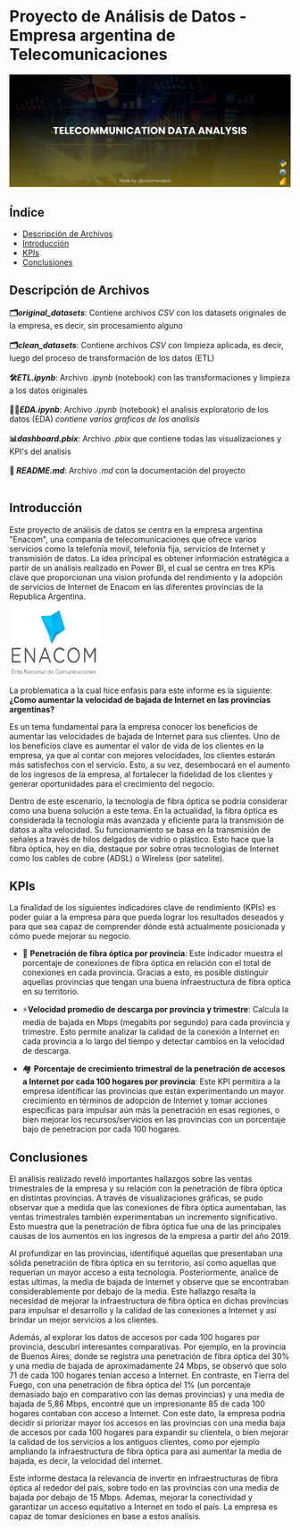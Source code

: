 # Proyecto de Análisis de Datos - Empresa argentina de Telecomunicaciones

![Foto de portada](img/cover.png)

## Índice
- [Descripción de Archivos](#descripción-de-archivos)
- [Introducción](#introducción)
- [KPIs](#kpis)
- [Conclusiones](#conclusiones)


## Descripción de Archivos

<summary><strong>🗂️<em>original_datasets</em></strong>: Contiene archivos <em>CSV</em> con los datasets originales de la empresa, es decir, sin procesamiento alguno</summary>

<br>

<summary><strong>🗂️<em>clean_datasets</em></strong>: Contiene archivos <em>CSV</em> con limpieza aplicada, es decir, luego del proceso de transformación de los datos (ETL)</summary>

<br>

<summary><strong>🛠️<em>ETL.ipynb</em></strong>: Archivo <em>.ipynb</em> (notebook) con las transformaciones y limpieza a los datos originales</summary>

<br>

<summary><strong>🕵️‍♂️<em>EDA.ipynb</em></strong>: Archivo <em>.ipynb</em> (notebook) el analisis exploratorio de los datos (EDA) <em>contiene varios graficos de los analisis</em></summary>

<br>

<summary><strong>📊<em>dashboard.pbix</em></strong>: Archivo <em>.pbix</em> que contiene todas las visualizaciones y KPI's del analisis</em></summary>

<br>

<summary><strong>📗<em> README.md</em></strong>: Archivo <em>.md</em> con la documentación del proyecto</summary>

<br>

## Introducción

Este proyecto de análisis de datos se centra en la empresa argentina "Enacom", una compania de telecomunicaciones que ofrece varios servicios como la telefonía movil, telefonía fija, servicios de Internet y transmisión de datos. La idea principal es obtener información estratégica a partir de un análisis realizado en Power BI, el cual se centra en tres KPIs clave que proporcionan una vision profunda del rendimiento y la adopción de servicios de Internet de Enacom en las diferentes provincias de la Republica Argentina.

<img src='img/Logo_enacom.png' height=120 width=160>

<br>

La problematica a la cual hice enfasis para este informe es la siguiente: **¿Como aumentar la velocidad de bajada de Internet en las provincias argentinas?** 

Es un tema fundamental para la empresa conocer los beneficios de aumentar las velocidades de bajada de Internet para sus clientes. Uno de los beneficios clave es aumentar el valor de vida de los clientes en la empresa, ya que al contar con mejores velocidades, los clientes estarán más satisfechos con el servicio. Esto, a su vez, desembocará en el aumento de los ingresos de la empresa, al fortalecer la fidelidad de los clientes y generar oportunidades para el crecimiento del negocio.

Dentro de este escenario, la tecnología de fibra óptica se podria considerar como una buena solución a este tema. En la actualidad, la fibra óptica es considerada la tecnología más avanzada y eficiente para la transmisión de datos a alta velocidad. Su funcionamiento se basa en la transmisión de señales a través de hilos delgados de vidrio o plástico. Esto hace que la fibra óptica, hoy en dia, destaque por sobre otras tecnologias de Internet como los cables de cobre (ADSL) o Wireless (por satelite).


## KPIs

La finalidad de los siguientes indicadores clave de rendimiento (KPIs) es poder guiar a la empresa para que pueda lograr los resultados deseados y para que sea capaz de comprender dónde está actualmente posicionada y cómo puede mejorar su negocio.

   - 🔌 **Penetración de fibra óptica por provincia**: Este indicador muestra el porcentaje de conexiones de fibra óptica en relación con el total de conexiones en cada provincia. Gracias a esto, es posible distinguir aquellas provincias que tengan una buena infraestructura de fibra optica en su territorio.
   
   - ⚡**Velocidad promedio de descarga por provincia y trimestre**: Calcula la media de bajada en Mbps (megabits por segundo) para cada provincia y trimestre. Esto permite analizar la calidad de la conexión a Internet en cada provincia a lo largo del tiempo y detectar cambios en la velocidad de descarga.
   
   - 🏘️ **Porcentaje de crecimiento trimestral de la penetración de accesos a Internet por cada 100 hogares por provincia**: Este KPI permitira a la empresa identificar las provincias que están experimentando un mayor crecimiento en términos de adopción de Internet y tomar acciones específicas para impulsar aún más la penetración en esas regiones, o bien mejorar los recursos/servicios en las provincias con un porcentaje bajo de penetracion por cada 100 hogares.


## Conclusiones

El análisis realizado reveló importantes hallazgos sobre las ventas trimestrales de la empresa y su relación con la penetración de fibra óptica en distintas provincias. A través de visualizaciones gráficas, se pudo observar que a medida que las conexiones de fibra óptica aumentaban, las ventas trimestrales también experimentaban un incremento significativo. Esto muestra que la penetración de fibra óptica fue una de las principales causas de los aumentos en los ingresos de la empresa a partir del año 2019.

Al profundizar en las provincias, identifiqué aquellas que presentaban una sólida penetración de fibra óptica en su territorio, así como aquellas que requerían un mayor acceso a esta tecnología. Posteriormente, analice de estas ultimas, la media de bajada de Internet y observe que se encontraban considerablemente por debajo de la media. Este hallazgo resalta la necesidad de mejorar la infraestructura de fibra óptica en dichas provincias para impulsar el desarrollo y la calidad de las conexiones a Internet y asi brindar un mejor servicios a los clientes.

Además, al explorar los datos de accesos por cada 100 hogares por provincia, descubrí interesantes comparativas. Por ejemplo, en la provincia de Buenos Aires, donde se registra una penetración de fibra óptica del 30% y una media de bajada de aproximadamente 24 Mbps, se observó que solo 71 de cada 100 hogares tenían acceso a Internet. En contraste, en Tierra del Fuego, con una penetración de fibra óptica del 1% (un porcentaje demasiado bajo en comparativo con las demas provincias) y una media de bajada de 5,86 Mbps, encontré que un impresionante 85 de cada 100 hogares contaban con acceso a Internet. Con este dato, la empresa podria decidir si priorizar mayor los accesos en las provincias con una media baja de accesos por cada 100 hogares para expandir su clientela, o bien mejorar la calidad de los servicios a los antiguos clientes, como por ejemplo ampliando la infraestructura de fibra óptica para asi aumentar la media de bajada, es decir, la velocidad del internet.

Este informe destaca la relevancia de invertir en infraestructuras de fibra óptica al rededor del pais, sobre todo en las provincias con una media de bajada por debajo de 15 Mbps. Ademas, mejorar la conectividad y garantizar un acceso equitativo a Internet en todo el país. La empresa es capaz de tomar desiciones en base a estos analisis. 